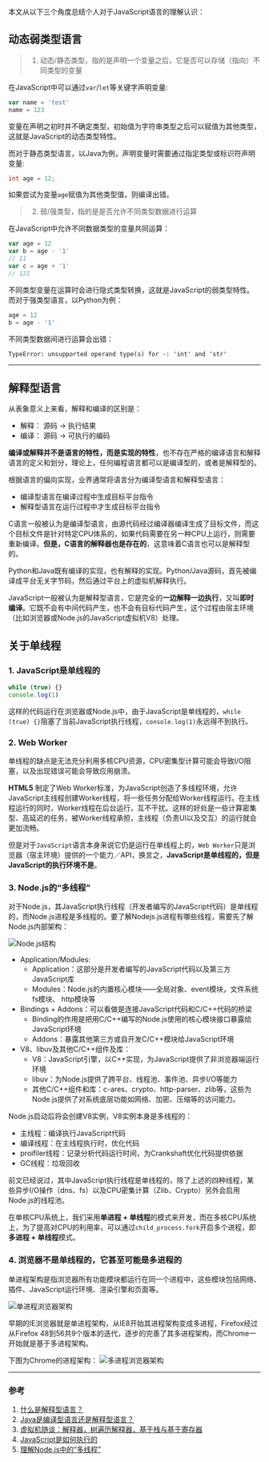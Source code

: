 本文从以下三个角度总结个人对于JavaScript语言的理解认识：

## 动态弱类型语言
> 1. 动态/静态类型，指的是声明一个变量之后，它是否可以存储（指向）不同类型的变量

在JavaScript中可以通过`var`/`let`等关键字声明变量:
```js
var name = 'test'
name = 123
```

变量在声明之初时并不确定类型，初始值为字符串类型之后可以赋值为其他类型，这就是JavaScript的动态类型特性。

而对于静态类型语言，以Java为例，声明变量时需要通过指定类型或标识符声明变量:
```java
int age = 12;
```

如果尝试为变量`age`赋值为其他类型值，则编译出错。

> 2. 弱/强类型，指的是是否允许不同类型数据进行运算

在JavaScript中允许不同数据类型的变量共同运算：
```js
var age = 12
var b = age - '1'
// 11
var c = age + '1'
// 121
```

不同类型变量在运算时会进行隐式类型转换，这就是JavaScript的弱类型特性。而对于强类型语言，以Python为例：
```py
age = 12
b = age - '1'
```

不同类型数据间进行运算会出错：
```
TypeError: unsupported operand type(s) for -: 'int' and 'str'
```
___
## 解释型语言
从表象意义上来看，解释和编译的区别是：
- 解释： 源码 -> 执行结果
- 编译： 源码 -> 可执行的编码

**编译或解释并不是语言的特性，而是实现的特性**，也不存在严格的编译语言和解释语言的定义和划分，理论上，任何编程语言都可以是编译型的，或者是解释型的。

根据语言的偏向实现，业界通常将语言分为编译型语言和解释型语言：
- 编译型语言在编译过程中生成目标平台指令
- 解释型语言在运行过程中才生成目标平台指令

C语言一般被认为是编译型语言，由源代码经过编译器编译生成了目标文件，而这个目标文件是针对特定CPU体系的，如果代码需要在另一种CPU上运行，则需要重新编译。**但是，C语言的解释器也是存在的**，这意味着C语言也可以是解释型的。

Python和Java既有编译的实现，也有解释的实现。Python/Java源码，首先被编译成平台无关字节码，然后通过平台上的虚拟机解释执行。

JavaScript一般被认为是解释型语言，它是完全的**一边解释一边执行**，又叫**即时编译**。它既不会有中间代码产生，也不会有目标代码产生，这个过程由宿主环境（比如浏览器或Node.js的JavaScript虚拟机V8）处理。

## 关于单线程
### 1. JavaScript是单线程的
```js
while (true) {}
console.log(1)
```
这样的代码运行在浏览器或Node.js中，由于JavaScript是单线程的，`while (true) {}`阻塞了当前JavaScript执行线程，`console.log(1)`永远得不到执行。

### 2. Web Worker
单线程的缺点是无法充分利用多核CPU资源，CPU密集型计算可能会导致I/O阻塞，以及出现错误可能会导致应用崩溃。

**HTML5** 制定了Web Worker标准，为JavaScript创造了多线程环境，允许JavaScript主线程创建Worker线程，将一些任务分配给Worker线程运行。在主线程运行的同时，Worker线程在后台运行，互不干扰。这样的好处是一些计算密集型、高延迟的任务，被Worker线程承担，主线程（负责UI以及交互）的运行就会更加流畅。

但是对于`JavaScript`语言本身来说它仍是运行在单线程上的，`Web Worker`只是浏览器（宿主环境）提供的一个能力／API，换言之，**JavaScript是单线程的，但是JavaScript的执行环境不是**。

### 3. Node.js的“多线程”
对于Node.js，其JavaScript执行线程（开发者编写的JavaScript代码）是单线程的，而Node.js进程是多线程的。要了解Nodejs.js进程有哪些线程，需要先了解Node.js内部架构：

![Node.js结构](https://image-static.segmentfault.com/411/182/4111821277-577a300546802_articlex)

- Application/Modules: 
  - Application：这部分是开发者编写的JavaScript代码以及第三方JavaScript库
  - Modules：Node.js的内置核心模块——全局对象、event模块，文件系统fs模块、 http模块等
- Bindings + Addons：可以看做是连接JavaScript代码和C/C++代码的桥梁
  - Binding的作用是把用C/C++编写的Node.js使用的核心模块接口暴露给JavaScript环境
  - Addons：暴露其他第三方或自开发C/C++模块给JavaScript环境
- V8、libuv及其他C/C++组件及库：
  - V8：JavaScript引擎，以C++实现，为JavaScript提供了非浏览器端运行环境
  - libuv：为Node.js提供了跨平台、线程池、事件池、异步I/O等能力
  - 其他C/C++组件和库：c-ares、crypto、http-parser、zlib等，这些为Node.js提供了对系统底层功能如网络、加密、压缩等的访问能力。

Node.js启动后将会创建V8实例，V8实例本身是多线程的：
- 主线程：编译执行JavaScript代码
- 编译线程：在主线程执行时，优化代码
- proifiler线程：记录分析代码运行时间，为Crankshaft优化代码提供依据
- GC线程：垃圾回收

前文已经说过，其中JavaScript执行线程是单线程的，除了上述的四种线程，某些异步I/O操作（dns、fs）以及CPU密集计算（Zlib、Crypto）另外会启用Node.js的线程池。

在单核CPU系统上，我们采用**单进程 + 单线程**的模式来开发，而在多核CPU系统上，为了提高对CPU的利用率，可以通过`child_process.fork`开启多个进程，即**多进程 + 单线程**模式。

### 4. 浏览器不是单线程的，它甚至可能是多进程的
单进程架构是指浏览器所有功能模块都运行在同一个进程中，这些模块包括网络、插件、JavaScript运行环境、渲染引擎和页面等。

![单进程浏览器架构](https://pic.downk.cc/item/5e63a50898271cb2b8f08f7e.png)

早期的IE浏览器就是单进程架构，从IE8开始其进程架构变成多进程，Firefox经过从Firefox 48到56共9个版本的迭代，逐步的完善了其多进程架构，而Chrome一开始就是基于多进程架构。

下图为Chrome的进程架构：
![多进程浏览器架构](https://pic.downk.cc/item/5e63b26a98271cb2b8f79903.png)

___
### 参考
1. [什么是解释型语言？](https://www.zhihu.com/question/268303059)
2. [Java是编译型语言还是解释型语言？](https://www.zhihu.com/question/19608553)
3. [虚拟机随谈：解释器，树遍历解释器，基于栈与基于寄存器](https://www.iteye.com/blog/rednaxelafx-492667)
4. [JavaScript是如何执行的](https://segmentfault.com/a/1190000020438413)
5. [理解Node.js中的“多线程”](https://zhuanlan.zhihu.com/p/74879045)
